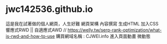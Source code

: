 # jwc142536.github.io
這是我在試著做的個人網頁，人生好難
網頁架構
內容撰寫
生成HTML
加入CSS
響應式RWD || 自適應式AWD // https://welly.tw/serp-rank-optimization/what-is-rwd-and-how-to-use
購買網域名稱 : CJWEI.info
進入頁面動畫
微動態
